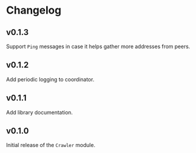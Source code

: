 # Changelog

## v0.1.3

Support `Ping` messages in case it helps gather more addresses from peers.

## v0.1.2

Add periodic logging to coordinator.

## v0.1.1

Add library documentation.

## v0.1.0

Initial release of the `Crawler` module.
